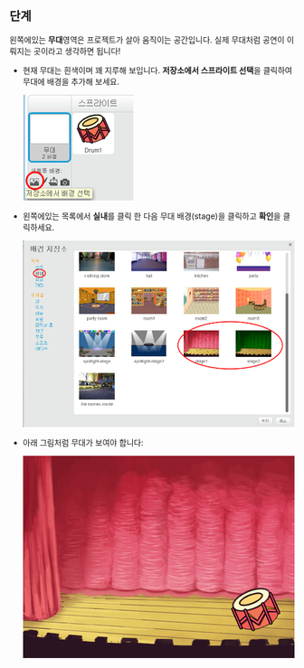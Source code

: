 ## 단계

왼쪽에있는 **무대**영역은 프로젝트가 살아 움직이는 공간입니다. 실제 무대처럼 공연이 이뤄지는 곳이라고 생각하면 됩니다!

+ 현재 무대는 흰색이며 꽤 지루해 보입니다. **저장소에서 스프라이트 선택**을 클릭하여 무대에 배경을 추가해 보세요.
    
    ![스크린 샷](images/band-stage-choose.png)

+ 왼쪽에있는 목록에서 **실내**를 클릭 한 다음 무대 배경(stage)을 클릭하고 **확인**을 클릭하세요.
    
    ![스크린 샷](images/band-backdrop.png)

+ 아래 그림처럼 무대가 보여야 합니다:
    
    ![스크린 샷](images/band-stage.png)